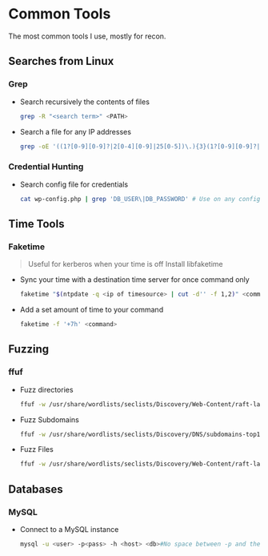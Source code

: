 # Common Tools
The most common tools I use, mostly for recon.

## Searches from Linux
### Grep
* Search recursively the contents of files
  ```bash
  grep -R "<search term>" <PATH>
  ```
* Search a file for any IP addresses
  ```bash
  grep -oE '((1?[0-9][0-9]?|2[0-4][0-9]|25[0-5])\.){3}(1?[0-9][0-9]?|2[0-4][0-9]|25[0-5])' FILE
  ```
### Credential Hunting
* Search config file for credentials
  ```bash
  cat wp-config.php | grep 'DB_USER\|DB_PASSWORD' # Use on any config files you find in /var
  ```
## Time Tools
### Faketime
> Useful for kerberos when your time is off
Install libfaketime
* Sync your time with a destination time server for once command only
  ```bash
  faketime "$(ntpdate -q <ip of timesource> | cut -d'' -f 1,2)" <command>
  ```
* Add a set amount of time to your command
  ```bash
  faketime -f '+7h' <command>
  ```
## Fuzzing
### ffuf
* Fuzz directories
  ```bash
  ffuf -w /usr/share/wordlists/seclists/Discovery/Web-Content/raft-large-directories-lowercase.txt:FUZZ -u http://<Domain or IP>/FUZZ -fs 278
  ```
* Fuzz Subdomains
  ```bash
  ffuf -w /usr/share/wordlists/seclists/Discovery/DNS/subdomains-top1million-110000.txt -u http://<Domain or IP> -H "Host:FUZZ.<Domain or IP" -fw 20
  ```
* Fuzz Files
  ```bash
  ffuf -w /usr/share/wordlists/seclists/Discovery/Web-Content/raft-large-files.txt -u http://<Domain or IP>/FUZZ -e .php,.html,.txt -fs 283
  ```
## Databases
### MySQL
* Connect to a MySQL instance
  ```bash
  mysql -u <user> -p<pass> -h <host> <db>#No space between -p and the password (ex: -pPassword)
  ```
